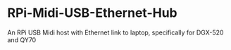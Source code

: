 # RPi-Midi-USB-Ethernet-Hub
An RPi USB Midi host with Ethernet link to laptop, specifically for DGX-520 and QY70
